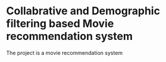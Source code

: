 # Collabrative and Demographic filtering based Movie recommendation system

The project is a movie recommendation system
